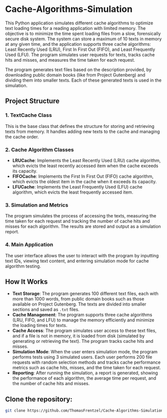 # Cache-Algorithms-Simulation

This Python application simulates different cache algorithms to optimize text loading times for a reading application with limited memory. The objective is to minimize the time spent loading files from a slow, forensically secure disk system. The system can store a maximum of 10 texts in memory at any given time, and the application supports three cache algorithms: Least Recently Used (LRU), First In First Out (FIFO), and Least Frequently Used (LFU). The program simulates user requests for texts, tracks cache hits and misses, and measures the time taken for each request.

The program generates text files based on the description provided, by downloading public domain books (like from Project Gutenberg) and dividing them into smaller texts. Each of these generated texts is used in the simulation.

## Project Structure

### 1. **TextCache Class**  
   This is the base class that defines the structure for storing and retrieving texts from memory. It handles adding new texts to the cache and managing the cache order.

### 2. **Cache Algorithm Classes**  
   - **LRUCache**: Implements the Least Recently Used (LRU) cache algorithm, which evicts the least recently accessed item when the cache exceeds its capacity.
   - **FIFOCache**: Implements the First In First Out (FIFO) cache algorithm, which evicts the oldest item in the cache when it exceeds its capacity.
   - **LFUCache**: Implements the Least Frequently Used (LFU) cache algorithm, which evicts the least frequently accessed item.

### 3. **Simulation and Metrics**  
   The program simulates the process of accessing the texts, measuring the time taken for each request and tracking the number of cache hits and misses for each algorithm. The results are stored and output as a simulation report.

### 4. **Main Application**  
   The user interface allows the user to interact with the program by inputting text IDs, viewing text content, and entering simulation mode for cache algorithm testing.

## How It Works

- **Text Storage**: The program generates 100 different text files, each with more than 1000 words, from public domain books such as those available on Project Gutenberg. The texts are divided into smaller sections and saved as `.txt` files.
- **Cache Management**: The program supports three cache algorithms (LRU, FIFO, and LFU) to manage the memory efficiently and minimize the loading times for texts.
- **Cache Access**: The program simulates user access to these text files, and if a file is not in memory, it is loaded from disk (simulated by generating or retrieving the text). The program tracks cache hits and misses.
- **Simulation Mode**: When the user enters simulation mode, the program performs tests using 3 simulated users. Each user performs 200 file requests with random selection methods and tracks cache performance metrics such as cache hits, misses, and the time taken for each request.
- **Reporting**: After running the simulation, a report is generated, showing the performance of each algorithm, the average time per request, and the number of cache hits and misses.

## Clone the repository:
   ```bash
   git clone https://github.com/ThomasFrentzel/Cache-Algorithms-Simulation
   ```

